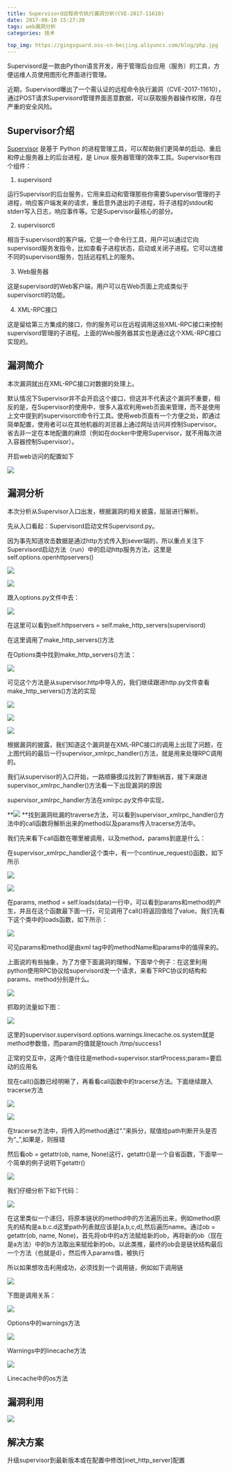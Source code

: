 ```yaml
---
title: Supervisord远程命令执行漏洞分析(CVE-2017-11610)
date: 2017-08-10 15:27:20
tags: web漏洞分析
categories: 技术

top_img: https://gingsguard.oss-cn-beijing.aliyuncs.com/blog/php.jpg
---
```


Supervisord是一款由Python语言开发，用于管理后台应用（<span id="rlt_4">服务</span>）的工具，方便运维人员使用图形化界面进行管理。

近期，Supervisord曝出了一个需认证的远程命令执行漏洞（CVE-2017-11610），通过POST请求Supervisord管理界面恶意<span id="rlt_8">数据</span>，可以获取<span id="rlt_2">服务器</span><span id="rlt_10">操作</span>权限，存在严重的安全风险。

<!--more-->

## Supervisor介绍

[Supervisor](http://supervisord.org/) 是基于 Python 的进程管理工具，可以帮助我们更简单的启动、重启和停止服务器上的后台进程，是 Linux 服务器管理的效率工具。Supervisor有四个组件：

1. supervisord

运行Supervisor的后台服务，它用来启动和管理那些你需要Supervisor管理的子进程，响应客户端发来的请求，重启意外退出的子进程，将子进程的stdout和stderr写入日志，响应事件等。它是Supervisor最核心的部分。

2. supervisorctl

相当于supervisord的客户端，它是一个命令行工具，用户可以通过它向supervisord服务发指令，比如查看子进程状态，启动或关闭子进程。它可以连接不同的supervisord服务，包括远程机上的服务。

3. Web服务器

这是supervisord的Web客户端，用户可以在Web页面上完成类似于supervisorctl的功能。

4. XML-RPC接口

这是留给第三方集成的接口，你的服务可以在远程调用这些XML-RPC接口来控制supervisord管理的子进程。上面的Web服务器其实也是通过这个XML-RPC接口实现的。

## 漏洞简介

本次漏洞就出在XML-RPC接口对数据的处理上。

默认情况下Supervisor并不会开启这个接口，但这并不代表这个漏洞不重要，相反的是，在Supervisor的使用中，很多人喜欢利用web页面来管理，而不是使用上文中提到的supervisorctl命令行工具。使用web页面有一个方便之处，即通过简单配置，使用者可以在其他机器的浏览器上通过网址访问并控制Supervisor。省去非一定在本地配置的麻烦（例如在docker中使用Supervisor，就不用每次进入容器控制Supervisor）。

开启web访问的配置如下

![](http://blog.nsfocus.net/wp-content/uploads/2017/08/1-2.png)

## 漏洞分析

本次分析从Supervisor入口出发，根据漏洞的相关披露，层层进行解析。

先从入口看起：Supervisord启动文件Supervisord.py。

因为事先知道攻击数据是通过http方式传入到sever端的，所以重点关注下Supervisord启动方法（run）中的启动http服务方法，这里是self.options.openhttpservers()

![](http://blog.nsfocus.net/wp-content/uploads/2017/08/TIM截图20170810111649.png)

![](http://blog.nsfocus.net/wp-content/uploads/2017/08/TIM截图20170810111953.png)

跟入options.py文件中去：

![](http://blog.nsfocus.net/wp-content/uploads/2017/08/TIM截图20170810112027.png)

在这里可以看到self.httpservers = self.make_http_servers(supervisord)

在这里调用了make_http_servers()方法

在Options类中找到make_http_servers()方法：

![](http://blog.nsfocus.net/wp-content/uploads/2017/08/微信截图_20170810112048.png)

可见这个方法是从supervisor.http中导入的，我们继续跟进http.py文件查看make_http_servers()方法的实现

![](http://blog.nsfocus.net/wp-content/uploads/2017/08/TIM截图20170810115450.png)

![](http://blog.nsfocus.net/wp-content/uploads/2017/08/TIM截图20170810115513.png)

![](http://blog.nsfocus.net/wp-content/uploads/2017/08/TIM截图20170810115513.png)

根据漏洞的披露，我们知道这个漏洞是在XML-RPC接口的调用上出现了问题，在上图代码的最后一行supervisor_xmlrpc_handler()方法，就是用来处理RPC调用的。

我们从supervisor的入口开始，一路顺藤摸瓜找到了罪魁祸首，接下来跟进supervisor_xmlrpc_handler()方法看一下出现漏洞的原因

supervisor_xmlrpc_handler方法在xmlrpc.py文件中实现，

**![](http://blog.nsfocus.net/wp-content/uploads/2017/08/TIM截图20170810112309.png)
**找到漏洞纰漏的traverse方法，可以看到supervisor_xmlrpc_handler()方法中的call函数将解析出来的method以及params传入tracerse方法中。

我们先来看下call函数在哪里被调用，以及method，params到底是什么：

在supervisor_xmlrpc_handler这个类中，有一个continue_request()函数，如下所示

![](http://blog.nsfocus.net/wp-content/uploads/2017/08/TIM截图20170810112318.png)

![](http://blog.nsfocus.net/wp-content/uploads/2017/08/TIM截图20170810115513.png)

在params, method = self.loads(data)一行中，可以看到params和method的产生，并且在这个函数最下面一行，可见调用了call()将返回值给了value。我们先看下这个类中的loads函数，如下所示：

![](http://blog.nsfocus.net/wp-content/uploads/2017/08/TIM截图20170810112357.png)

可见params和method是由xml tag中的methodName和params中的值得来的。

上面说的有些抽象，为了方便下面漏洞的理解，下面举个例子：在这里利用python使用RPC协议给supervisord发一个请求，来看下RPC协议的结构和params、method分别是什么。

![](http://blog.nsfocus.net/wp-content/uploads/2017/08/2-3.png)

抓取的流量如下图：

![](http://blog.nsfocus.net/wp-content/uploads/2017/08/3-2.png)

这里的supervisor.supervisord.options.warnings.linecache.os.system就是method参数值，而param的值就是touch /tmp/success1

正常的交互中，这两个值往往是method=supervisor.startProcess;param=要启动的应用名

现在call()函数已经明晰了，再看看call函数中的tracerse方法。下面继续跟入tracerse方法

![](http://blog.nsfocus.net/wp-content/uploads/2017/08/TIM截图20170810112422.png)

![](http://blog.nsfocus.net/wp-content/uploads/2017/08/TIM截图20170810115513.png)

在tracerse方法中，将传入的method通过“.”来拆分，赋值给path判断开头是否为“_”,如果是，则报错

然后看ob = getattr(ob, name, None)这行，getattr()是一个自省函数，下面举一个简单的例子说明下getattr()

![](http://blog.nsfocus.net/wp-content/uploads/2017/08/4-2.png)

我们仔细分析下如下代码：

![](http://blog.nsfocus.net/wp-content/uploads/2017/08/微信截图_20170810112444-1.png)

在这里类似一个递归，将原本链状的method中的方法遍历出来，例如method原先的结构是a.b.c.d这里path列表就应该是[a,b,c,d],然后遍历name。通过ob = getattr(ob, name, None)，首先将ob中的a方法赋给新的ob，再将新的ob（现在是a方法）中的b方法取出来赋给新的ob。以此类推，最终的ob会是链状结构最后一个方法（也就是d），然后传入params值，被执行

所以如果想攻击利用成功，必须找到一个调用链，例如如下调用链

![](http://blog.nsfocus.net/wp-content/uploads/2017/08/微信截图_20170810112456.png)

下图是调用关系：

![](http://blog.nsfocus.net/wp-content/uploads/2017/08/5-2.png)

Options中的warnings方法

![](http://blog.nsfocus.net/wp-content/uploads/2017/08/6-2.png)

Warnings中的linecache方法

![](http://blog.nsfocus.net/wp-content/uploads/2017/08/7-2.png)

Linecache中的os方法

## 漏洞利用

![](http://blog.nsfocus.net/wp-content/uploads/2017/08/8-2.png)

## 解决方案

升级supervisor到最新版本或在配置中修改[inet_http_server]配置